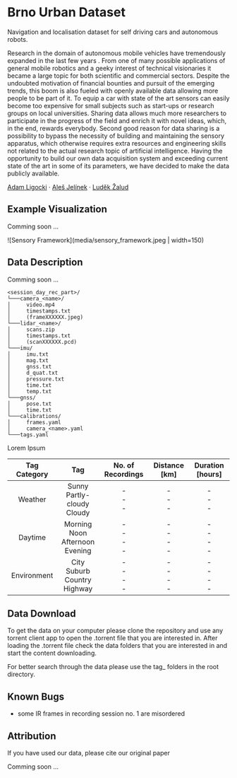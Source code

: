 # Brno Urban Dataset

Navigation and localisation dataset for self driving cars and autonomous robots.

Research in the domain of autonomous mobile vehicles have tremendously expanded in the last few years . From one of many possible applications of general mobile robotics and a geeky interest of technical visionaries it became a large topic for both scientific and commercial sectors. Despite the undoubted motivation of financial bounties and pursuit of the emerging trends, this boom is also fueled with openly available data allowing more people to be part of it. To equip a car with state of the art sensors can easily become too expensive for small subjects such as start-ups or research groups on local universities. Sharing data allows much more researchers to participate in the progress of the field and enrich it with novel ideas, which, in the end, rewards everybody. Second good reason for data sharing is a possibility to bypass the necessity of building and maintaining the sensory apparatus, which otherwise requires extra resources and engineering skills not related to the actual research topic of artificial intelligence. Having the opportunity to build our own data acquisition system and exceeding current state of the art in some of its parameters, we have decided to make the data publicly available.

[Adam Ligocki](https://www.vutbr.cz/en/people/adam-ligocki-154791#navigace-vizitka) · [Aleš Jelínek](https://www.ceitec.cz/ing-ales-jelinek-ph-d/u91705) · [Luděk Žalud](https://scholar.google.com/citations?user=kWXqPAIAAAAJ&hl=en&oi=ao)

## Example Visualization

Comming soon ... 

![Sensory Framework](media/sensory_framework.jpeg | width=150)

## Data Description

Comming soon ... 

```
<session_day_rec_part>/
└───camera_<name>/
│     video.mp4
│     timestamps.txt
│     (frameXXXXXX.jpeg)
└───lidar_<name>/
│     scans.zip
│     timestamps.txt
│     (scanXXXXXX.pcd)
└───imu/
│     imu.txt
│     mag.txt
│     gnss.txt
│     d_quat.txt
│     pressure.txt
│     time.txt
│     temp.txt
└───gnss/
│     pose.txt
│     time.txt
└───calibrations/
│     frames.yaml
│     camera_<name>.yaml
└───tags.yaml
```
  
Lorem Ipsum

|Tag Category|Tag|No. of Recordings|Distance [km]|Duration [hours]|
|:---------:|:---------:|:---------:|:---------:|:---------:|
|Weather  | Sunny<br>Partly-cloudy<br>Cloudy  | -<br>-<br>-  | -<br>-<br>-  | -<br>-<br>- |
|Daytime  | Morning<br>Noon<br>Afternoon<br>Evening  | -<br>-<br>-<br>- | -<br>-<br>-<br>-  | -<br>-<br>-<br>- |
|Environment  | City<br>Suburb<br>Country<br>Highway  | -<br>-<br>-<br>-  | -<br>-<br>-<br>-  | -<br>-<br>-<br>- |

## Data Download

To get the data on your computer please clone the repository and use any torrent client app to open the .torrent file that you are interested in. After loading the .torrent file check the data folders that you are interested in and start the content downloading.

For better search through the data please use the tag_<domain> folders in the root directory.
  
## Known Bugs

  - some IR frames in recording session no. 1 are misordered

## Attribution

If you have used our data, please cite our original paper

Comming soon ... 


